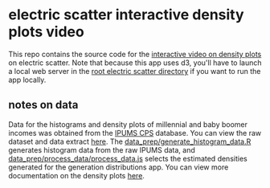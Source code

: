 # electric scatter interactive density plots video

This repo contains the source code for the [interactive video on density plots](https://electricscatter.com/projects/density-plots) on electric scatter. Note that because this app uses d3, you'll have to launch a local web server in the [root electric scatter directory](https://github.com/mdahardy/electric-scatter) if you want to run the app locally.

## notes on data

Data for the histograms and density plots of millennial and baby boomer incomes was obtained from the [IPUMS CPS](https://cps.ipums.org/cps/) database. You can view the raw dataset and data extract [here](https://github.com/mdahardy/electric-scatter/tree/main/projects/income-distributions/data_prep/ipums_data). The [data_prep/generate_histogram_data.R](https://github.com/mdahardy/electric-scatter/tree/main/projects/density-plots/data_prep/generate_histogram_data.R) generates histogram data from the raw IPUMS data, and [data_prep/process_data/process_data.js](https://github.com/mdahardy/electric-scatter/tree/main/projects/density-plots/data_prep/process_data/process_data.js) selects the estimated densities generated for the generation distributions app. You can view more documentation on the density plots [here](https://github.com/mdahardy/electric-scatter/tree/main/projects/generation-distributions/).